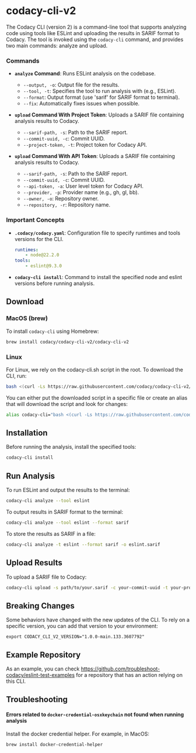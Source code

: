 # codacy-cli-v2

The Codacy CLI (version 2) is a command-line tool that supports analyzing code using tools like ESLint and uploading the results in SARIF format to Codacy. 
The tool is invoked using the `codacy-cli` command, and provides two main commands: analyze and upload.

### Commands

- **`analyze` Command**: Runs ESLint analysis on the codebase.
    - `--output, -o`: Output file for the results.
    - `--tool, -t`: Specifies the tool to run analysis with (e.g., ESLint).
    - `--format`: Output format (use 'sarif' for SARIF format to terminal).
    - `--fix`: Automatically fixes issues when possible.

- **`upload` Command With Project Token**: Uploads a SARIF file containing analysis results to Codacy.
    - `--sarif-path, -s`: Path to the SARIF report.
    - `--commit-uuid, -c`: Commit UUID.
    - `--project-token, -t`: Project token for Codacy API.

- **`upload` Command With API Token**: Uploads a SARIF file containing analysis results to Codacy.
    - `--sarif-path, -s`: Path to the SARIF report.
    - `--commit-uuid, -c`: Commit UUID.
    - `--api-token, -a`: User level token for Codacy API.
    - `--provider, -p`: Provider name (e.g., gh, gl, bb).
    - `--owner, -o`: Repository owner.
    - `--repository, -r`: Repository name.

### Important Concepts

- **`.codacy/codacy.yaml`**: Configuration file to specify runtimes and tools versions for the CLI.
  ```yaml
  runtimes:
      - node@22.2.0
  tools:
      - eslint@9.3.0
  
- **`codacy-cli install`**: Command to install the specified node and eslint versions before running analysis.

## Download

### MacOS (brew)

To install `codacy-cli` using Homebrew:

```bash
brew install codacy/codacy-cli-v2/codacy-cli-v2
```

### Linux

For Linux, we rely on the codacy-cli.sh script in the root. To download the CLI, run:

```bash
bash <(curl -Ls https://raw.githubusercontent.com/codacy/codacy-cli-v2/main/codacy-cli.sh)
```
You can either put the downloaded script in a specific file or create an alias that will download the script and look for changes:

```bash
alias codacy-cli="bash <(curl -Ls https://raw.githubusercontent.com/codacy/codacy-cli-v2/main/codacy-cli.sh)"
```

## Installation

Before running the analysis, install the specified tools:

```bash
codacy-cli install
```

## Run Analysis

To run ESLint and output the results to the terminal:

```bash
codacy-cli analyze --tool eslint
```

To output results in SARIF format to the terminal:

```bash
codacy-cli analyze --tool eslint --format sarif
```

To store the results as SARIF in a file:

```bash
codacy-cli analyze -t eslint --format sarif -o eslint.sarif
```

## Upload Results

To upload a SARIF file to Codacy:

```bash
codacy-cli upload -s path/to/your.sarif -c your-commit-uuid -t your-project-token
```

## Breaking Changes

Some behaviors have changed with the new updates of the CLI. To rely on a specific version, you can add that version to your environment:

```
export CODACY_CLI_V2_VERSION="1.0.0-main.133.3607792"
```

## Example Repository

As an example, you can check https://github.com/troubleshoot-codacy/eslint-test-examples for a repository that has an action relying on this CLI.

## Troubleshooting

#### Errors related to `docker-credential-osxkeychain` not found when running analysis

Install the docker credential helper. For example, in MacOS:

```bash
brew install docker-credential-helper
```
